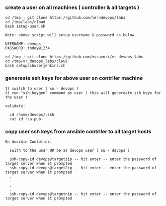### create a user on all machines ( controller & all targets )

	cd /tmp ; git clone https://github.com/lerndevops/labs
	cd /tmp/labs/cloud
	bash setup-user.sh
	
	Note: above script will setup username & password as below 
	
	USERNAME: devops
	PASSWORD: today@1234
	
	cd /tmp ; git clone https://github.com/vsravuri/vr_devops_labs
	cd /tmp/vr_devops_labs/cloud
	bash setupsshuserjenkins.sh
	

### genereate ssh keys for above user on contrller machine 

```
1) switch to user ( su - devops )
2) run "ssh-keygen" command as user ( this will genereate ssh keys for the user ) 

validate:
     
  cd /home/devops/.ssh 
  cat id_rsa.pub 
```
### copy user ssh keys from ansible contrller to all target hosts

```
On Ansible Contoller:
	
  swith to the user OR be as devops user ( su - devops )
  
  ssh-copy-id devops@target1ip -- hit enter -- enter the password of target server when it prompted 
  ssh-copy-id devops@target2ip -- hit enter -- enter the password of target server when it prompted
  .
  .
  .
  .
  ssh-copy-id devops@targetnip -- hit enter -- enter the password of target server when it prompted

```	
	

